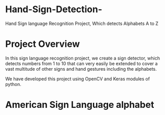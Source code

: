 # Hand-Sign-Detection-
Hand Sign language Recognition Project, Which detects Alphabets A to Z
# Project Overview 
In this sign language recognition project, we create a sign detector, which detects numbers from 1 to 10 that can very easily be extended to cover a vast multitude of other signs and hand gestures including the alphabets.

We have developed this project using OpenCV and Keras modules of python.
# American Sign Language alphabet
